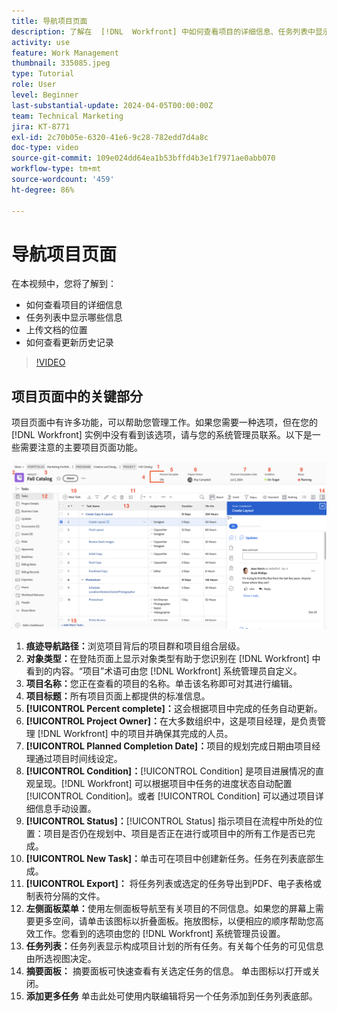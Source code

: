 ```yaml
---
title: 导航项目页面
description: 了解在  [!DNL  Workfront] 中如何查看项目的详细信息、任务列表中显示哪些信息、上传文档的位置以及如何查看更新历史记录。
activity: use
feature: Work Management
thumbnail: 335085.jpeg
type: Tutorial
role: User
level: Beginner
last-substantial-update: 2024-04-05T00:00:00Z
team: Technical Marketing
jira: KT-8771
exl-id: 2c70b05e-6320-41e6-9c28-782edd7d4a8c
doc-type: video
source-git-commit: 109e024dd64ea1b53bffd4b3e1f7971ae0abb070
workflow-type: tm+mt
source-wordcount: '459'
ht-degree: 86%

---
```


# 导航项目页面

在本视频中，您将了解到：

* 如何查看项目的详细信息
* 任务列表中显示哪些信息
* 上传文档的位置
* 如何查看更新历史记录

>[!VIDEO](https://video.tv.adobe.com/v/335085/?quality=12&learn=on)

## 项目页面中的关键部分

项目页面中有许多功能，可以帮助您管理工作。如果您需要一种选项，但在您的 [!DNL Workfront] 实例中没有看到该选项，请与您的系统管理员联系。以下是一些需要注意的主要项目页面功能。

![项目页面屏幕截图](assets/project-page-graphic-for-planner-v2.png)

1. **痕迹导航路径：**&#x200B;浏览项目背后的项目群和项目组合层级。
2. **对象类型：**&#x200B;在登陆页面上显示对象类型有助于您识别在 [!DNL Workfront] 中看到的内容。“项目”术语可由您 [!DNL Workfront] 系统管理员自定义。
3. **项目名称：**&#x200B;您正在查看的项目的名称。单击该名称即可对其进行编辑。
4. **项目标题：**&#x200B;所有项目页面上都提供的标准信息。
5. **[!UICONTROL Percent complete]：**&#x200B;这会根据项目中完成的任务自动更新。
6. **[!UICONTROL Project Owner]：**&#x200B;在大多数组织中，这是项目经理，是负责管理 [!DNL Workfront] 中的项目并确保其完成的人员。
7. **[!UICONTROL Planned Completion Date]：**&#x200B;项目的规划完成日期由项目经理通过项目时间线设定。
8. **[!UICONTROL Condition]：**[!UICONTROL Condition] 是项目进展情况的直观呈现。[!DNL Workfront] 可以根据项目中任务的进度状态自动配置 [!UICONTROL Condition]。或者 [!UICONTROL Condition] 可以通过项目详细信息手动设置。
9. **[!UICONTROL Status]：**[!UICONTROL Status] 指示项目在流程中所处的位置：项目是否仍在规划中、项目是否正在进行或项目中的所有工作是否已完成。
10. **[!UICONTROL New Task]：**&#x200B;单击可在项目中创建新任务。任务在列表底部生成。
11. **[!UICONTROL Export]：** 将任务列表或选定的任务导出到PDF、电子表格或制表符分隔的文件。
12. **左侧面板菜单：**&#x200B;使用左侧面板导航至有关项目的不同信息。如果您的屏幕上需要更多空间，请单击该图标以折叠面板。拖放图标，以便相应的顺序帮助您高效工作。您看到的选项由您的 [!DNL Workfront] 系统管理员设置。
13. **任务列表：**&#x200B;任务列表显示构成项目计划的所有任务。有关每个任务的可见信息由所选视图决定。
14. **摘要面板：** 摘要面板可快速查看有关选定任务的信息。 单击图标以打开或关闭。
15. **添加更多任务** 单击此处可使用内联编辑将另一个任务添加到任务列表底部。

